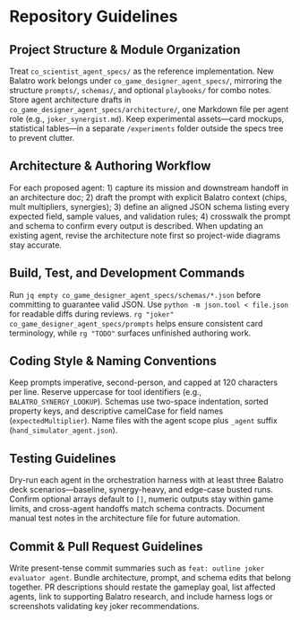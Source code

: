 # Repository Guidelines

## Project Structure & Module Organization
Treat `co_scientist_agent_specs/` as the reference implementation. New Balatro work belongs under `co_game_designer_agent_specs/`, mirroring the structure `prompts/`, `schemas/`, and optional `playbooks/` for combo notes. Store agent architecture drafts in `co_game_designer_agent_specs/architecture/`, one Markdown file per agent role (e.g., `joker_synergist.md`). Keep experimental assets—card mockups, statistical tables—in a separate `/experiments` folder outside the specs tree to prevent clutter.

## Architecture & Authoring Workflow
For each proposed agent: 1) capture its mission and downstream handoff in an architecture doc; 2) draft the prompt with explicit Balatro context (chips, mult multipliers, synergies); 3) define an aligned JSON schema listing every expected field, sample values, and validation rules; 4) crosswalk the prompt and schema to confirm every output is described. When updating an existing agent, revise the architecture note first so project-wide diagrams stay accurate.

## Build, Test, and Development Commands
Run `jq empty co_game_designer_agent_specs/schemas/*.json` before committing to guarantee valid JSON. Use `python -m json.tool < file.json` for readable diffs during reviews. `rg "joker" co_game_designer_agent_specs/prompts` helps ensure consistent card terminology, while `rg "TODO"` surfaces unfinished authoring work.

## Coding Style & Naming Conventions
Keep prompts imperative, second-person, and capped at 120 characters per line. Reserve uppercase for tool identifiers (e.g., `BALATRO_SYNERGY_LOOKUP`). Schemas use two-space indentation, sorted property keys, and descriptive camelCase for field names (`expectedMultiplier`). Name files with the agent scope plus `_agent` suffix (`hand_simulator_agent.json`).

## Testing Guidelines
Dry-run each agent in the orchestration harness with at least three Balatro deck scenarios—baseline, synergy-heavy, and edge-case busted runs. Confirm optional arrays default to `[]`, numeric outputs stay within game limits, and cross-agent handoffs match schema contracts. Document manual test notes in the architecture file for future automation.

## Commit & Pull Request Guidelines
Write present-tense commit summaries such as `feat: outline joker evaluator agent`. Bundle architecture, prompt, and schema edits that belong together. PR descriptions should restate the gameplay goal, list affected agents, link to supporting Balatro research, and include harness logs or screenshots validating key joker recommendations.
